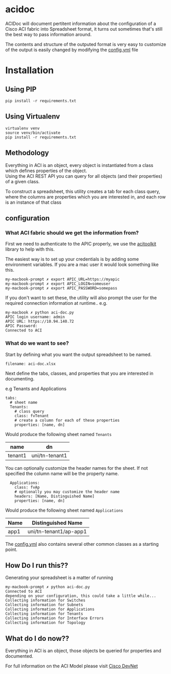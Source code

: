acidoc
======

ACIDoc will document pertitent information about the configuration of a Cisco ACI fabric into Spreadsheet format,
it turns out sometimes that's still the best way to pass information around.

The contents and structure of the outputed format is very easy to customize
of the output is easily changed by modifying the [config.yml](config.yaml) file

# Installation

## Using PIP

    pip install -r requirements.txt

## Using Virtualenv

    virtualenv venv
    source venv/bin/activate
    pip install -r requirements.txt


 ## Methodology

Everything in ACI is an object, every object is instantiated from a class which defines properties of the object.  
Using the ACI REST API you can query for all objects (and their properties) of a given class.

To construct a spreadsheet, this utility creates a tab for each class query, where the columns
are properties which you are interested in, and each row is an instance of that class

## configuration


### What ACI fabric should we get the information from?

First we need to authenticate to the APIC properly, we use the [acitoolkit](https://github.com/datacenter/acitoolkit) library to help
with this.

The easiest way is to set up your credentials is by adding some environment variables. If you are a mac user it would look something like this.


```
my-macbook-prompt ✗ export APIC_URL=https://myapic
my-macbook-prompt ✗ export APIC_LOGIN=someuser
my-macbook-prompt ✗ export APIC_PASSWORD=somepass
```

If you don't want to set these, the utility will also prompt the user for the required connection information at runtime.. e.g.

    my-macbook ✗ python aci-doc.py
    APIC login username: admin
    APIC URL: https://10.94.140.72
    APIC Password:
    Connected to ACI

### What do we want to see?

Start by defining what you want the output spreadsheet to be named.

```
filename: aci-doc.xlsx
```

Next define the tabs, classes, and properties that you are interested in documenting.

e.g Tenants and Applications

```
tabs:
  # sheet name
  Tenants:
    # class query
    class: fvTenant
    # create a column for each of these properties
    properties: [name, dn]
```

Would produce the following sheet named `Tenants`

|name|dn|
|---|---|
|tenant1|uni/tn-tenant1|



You can optionally customize the header names for the sheet.  If not specified the column
name will be the property name.

```
  Applications:
    class: fvAp
    # optionally you may customize the header name
    headers: [Name, Distinguished Name]
    properties: [name, dn]  
```

Would produce the following sheet named `Applications`

|Name|Distinguished Name|
|---|---|
|app1|uni/tn-tenant1/ap-app1|

The [config.yml](./config.yml) also contains several other common classes as a starting point.  


## How Do I run this??

Generating your spreadsheet is a matter of running

    my-macbook-prompt ✗ python aci-doc.py
    Connected to ACI
    depending on your configuration, this could take a little while...
    Collecting information for Switches
    Collecting information for Subnets
    Collecting information for Applications
    Collecting information for Tenants
    Collecting information for Interface Errors
    Collecting information for Topology


## What do I do now??

Everything in ACI is an object, those objects be queried for properties and documented.

For full information on the ACI Model please visit [Cisco DevNet](https://developer.cisco.com/docs/apic-mim-ref/)
